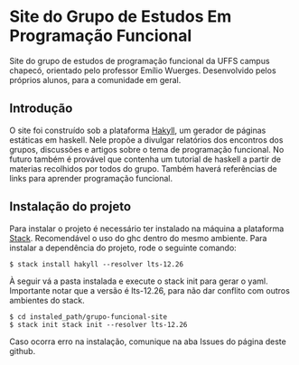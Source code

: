 # Site do Grupo de Estudos Em Programação Funcional

Site do grupo de estudos de programação funcional da UFFS campus chapecó, orientado pelo professor Emílio Wuerges. Desenvolvido pelos próprios alunos, para a comunidade em geral.

## Introdução

O site foi construído sob a plataforma [Hakyll](https://jaspervdj.be/hakyll/index.html), um gerador de páginas estáticas em haskell. Nele propõe a divulgar relatórios dos encontros dos grupos, discussões e artigos sobre o tema de programação funcional. No futuro também é provável que contenha um tutorial de haskell a partir de materias recolhidos por todos do grupo. Também haverá referências de links para aprender programação funcional.

## Instalação do projeto

Para instalar o projeto é necessário ter instalado na máquina a plataforma [Stack](https://docs.haskellstack.org/en/stable/README/). Recomendável o uso do ghc dentro do mesmo ambiente. Para instalar a dependência do projeto, rode o seguinte comando:

```
$ stack install hakyll --resolver lts-12.26
```

À seguir vá a pasta instalada e execute o stack init para gerar o yaml. Importante notar que a versão é lts-12.26, para não dar conflito com outros ambientes do stack.

```
$ cd instaled_path/grupo-funcional-site
$ stack init stack init --resolver lts-12.26
```

Caso ocorra erro na instalação, comunique na aba Issues do página deste github.
